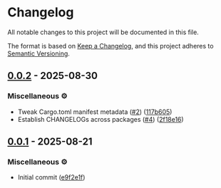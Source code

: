 # Changelog

All notable changes to this project will be documented in this file.

The format is based on [Keep a Changelog](https://keepachangelog.com/en/1.1.0/),
and this project adheres to [Semantic Versioning](https://semver.org/spec/v2.0.0.html).

## [0.0.2](https://github.com/strut-rs/strut/compare/strut-factory-0.0.1..strut-factory-0.0.2) - 2025-08-30

### Miscellaneous ⚙️

- Tweak Cargo.toml manifest metadata ([#2]) ([117b605])
- Establish CHANGELOGs across packages ([#4]) ([2f18e16])

[#2]: https://github.com/strut-rs/strut/issues/2
[#4]: https://github.com/strut-rs/strut/issues/4

[117b605]: https://github.com/strut-rs/strut/commit/117b60505684dedded6f164a63ab6af5b65f1ace
[2f18e16]: https://github.com/strut-rs/strut/commit/2f18e16c2fcfb4e808b0d51f4b1b41f82be0bd9a

## [0.0.1](https://github.com/strut-rs/strut/releases/tag/strut-factory-0.0.1) - 2025-08-21

### Miscellaneous ⚙️

- Initial commit ([e9f2e1f])

[e9f2e1f]: https://github.com/strut-rs/strut/commit/e9f2e1fdf6bbd17de9d5a3c47c0b9e0224549e4b
